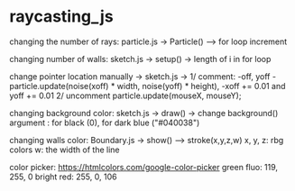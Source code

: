 # raycasting_js
changing the number of rays: particle.js -> Particle() --> for loop increment

changing number of walls: sketch.js -> setup() -> length of i in for loop

change pointer location manually -> sketch.js -> 
1/ comment:
-off, yoff
-particle.update(noise(xoff) * width, noise(yoff) * height),
-xoff += 0.01 and yoff += 0.01
2/ uncomment particle.update(mouseX, mouseY);

changing background color: sketch.js -> draw() -> change background() argument : for black (0), for dark blue ("#040038")

changing walls color: Boundary.js -> show() --> stroke(x,y,z,w)
x, y, z: rbg colors
w: the width of the line

color picker: https://htmlcolors.com/google-color-picker
green fluo: 119, 255, 0
bright red: 255, 0, 106